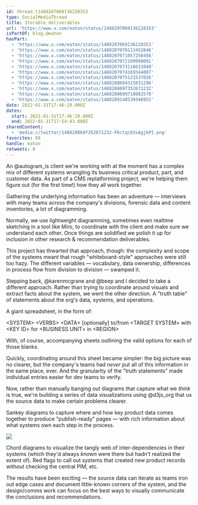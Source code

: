 ```yaml
---
id: thread.t1488207069136228353
type: SocialMediaThread
title: Iterable deliverables
url: 'https://www.x.com/eaton/status/1488207069136228353'
isPartOf: blog.@eaton
hasPart:
  - 'https://www.x.com/eaton/status/1488207069136228353'
  - 'https://www.x.com/eaton/status/1488207070113452046'
  - 'https://www.x.com/eaton/status/1488207071057256456'
  - 'https://www.x.com/eaton/status/1488207072109998081'
  - 'https://www.x.com/eaton/status/1488207073116631040'
  - 'https://www.x.com/eaton/status/1488207074169344007'
  - 'https://www.x.com/eaton/status/1488207075121537026'
  - 'https://www.x.com/eaton/status/1488208694315831296'
  - 'https://www.x.com/eaton/status/1488208697352671232'
  - 'https://www.x.com/eaton/status/1488208699718082570'
  - 'https://www.x.com/eaton/status/1488209140539346952'
date: 2022-01-31T17:46:29.000Z
dates:
  start: 2022-01-31T17:46:29.000Z
  end: 2022-01-31T17:54:43.000Z
sharedContent:
  - 'media://twitter/1488208697352671232-FKctqcEXsAgjkPI.png'
favorites: 69
handle: eaton
retweets: 0
---
```

An @autogram_is client we're working with at the moment has a complex mix of different systems wrangling its business critical product, part, and customer data. As part of a CMS replatforming project, we're helping them figure out (for the first time!) how they all work together.

Gathering the underlying information has been an adventure — interviews with many teams across the company's divisions, forensic data and content inventories, a lot of diagramming.

Normally, we use lightweight diagramming, sometimes even realtime sketching in a tool like Miro, to coordinate with the client and make sure we understand each other. Once things are solidified we polish it up for inclusion in other research &amp; recommendation deliverables.

This project has thwarted that approach, though: the complexity and scope of the systems meant that rough "whiteboard-style" approaches were still too hazy. The different variables — vocabulary, data ownership, differences in process flow from division to division — swamped it.

Stepping back, @karenmcgrane and @beep and I decided to take a different approach. Rather than trying to coordinate around visuals and extract facts about the system, we went the other direction. A "truth table" of statements about the org's data, systems, and operations.

A giant spreadsheet, in the form of:

&lt;SYSTEM&gt; &lt;VERBS&gt; &lt;DATA&gt; [optionally] to/from &lt;TARGET SYSTEM&gt; with &lt;KEY ID&gt; for &lt;BUSINESS UNIT&gt; in &lt;REGION&gt;

With, of course, accompanying sheets outlining the valid options for each of those blanks.

Quickly, coordinating around this sheet became simpler: the big picture was no clearer, but the company's teams had *never* put all of this information in the same place, ever. And the granularity of the "truth statements" made individual entries easier for dev teams to verify.

Now, rather than manually banging out diagrams that capture what we *think* is true, we're building a series of data visualizations using @d3js_org that us the source data to make certain problems clearer.

Sankey diagrams to capture where and how key product data comes together to produce "publish-ready" pages — with rich information about what systems own each step in the process.

![](media://twitter/1488208697352671232-FKctqcEXsAgjkPI.png)

Chord diagrams to visualize the tangly web of inter-dependencies in their systems (which they'd always *known* were there but hadn't realized the extent of). Red flags to call out systems that created new product records without checking the central PIM, etc.

The results have been exciting — the source data can iterate as teams iron out edge cases and document little-known corners of the system, and the design/comms work can focus on the best ways to visually communicate the conclusions and recommendations.
